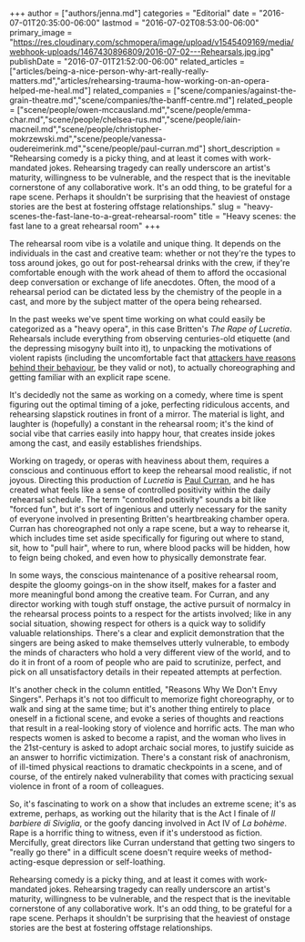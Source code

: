 +++
author = ["authors/jenna.md"]
categories = "Editorial"
date = "2016-07-01T20:35:00-06:00"
lastmod = "2016-07-02T08:53:00-06:00"
primary_image = "https://res.cloudinary.com/schmopera/image/upload/v1545409169/media/webhook-uploads/1467430896809/2016-07-02---Rehearsals.jpg.jpg"
publishDate = "2016-07-01T21:52:00-06:00"
related_articles = ["articles/being-a-nice-person-why-art-really-really-matters.md","articles/rehearsing-trauma-how-working-on-an-opera-helped-me-heal.md"]
related_companies = ["scene/companies/against-the-grain-theatre.md","scene/companies/the-banff-centre.md"]
related_people = ["scene/people/owen-mccausland.md","scene/people/emma-char.md","scene/people/chelsea-rus.md","scene/people/iain-macneil.md","scene/people/christopher-mokrzewski.md","scene/people/vanessa-oudereimerink.md","scene/people/paul-curran.md"]
short_description = "Rehearsing comedy is a picky thing, and at least it comes with work-mandated jokes. Rehearsing tragedy can really underscore an artist&#039;s maturity, willingness to be vulnerable, and the respect that is the inevitable cornerstone of any collaborative work. It&#039;s an odd thing, to be grateful for a rape scene. Perhaps it shouldn&#039;t be surprising that the heaviest of onstage stories are the best at fostering offstage relationships."
slug = "heavy-scenes-the-fast-lane-to-a-great-rehearsal-room"
title = "Heavy scenes: the fast lane to a great rehearsal room"
+++

The rehearsal room vibe is a volatile and unique thing. It depends on the individuals in the cast and creative team: whether or not they're the types to toss around jokes, go out for post-rehearsal drinks with the crew, if they're comfortable enough with the work ahead of them to afford the occasional deep conversation or exchange of life anecdotes. Often, the mood of a rehearsal period can be dictated less by the chemistry of the people in a cast, and more by the subject matter of the opera being rehearsed.

In the past weeks we've spent time working on what could easily be categorized as a "heavy opera", in this case Britten's *The Rape of Lucretia*. Rehearsals include everything from observing centuries-old etiquette (and the depressing misogyny built into it), to unpacking the motivations of violent rapists (including the uncomfortable fact that [attackers have reasons behind their behaviour](/being-a-nice-person-why-art-really-really-matters/), be they valid or not), to actually choreographing and getting familiar with an explicit rape scene.

It's decidedly not the same as working on a comedy, where time is spent figuring out the optimal timing of a joke, perfecting ridiculous accents, and rehearsing slapstick routines in front of a mirror. The material is light, and laughter is (hopefully) a constant in the rehearsal room; it's the kind of social vibe that carries easily into happy hour, that creates inside jokes among the cast, and easily establishes friendships.

Working on tragedy, or operas with heaviness about them, requires a conscious and continuous effort to keep the rehearsal mood realistic, if not joyous. Directing this production of *Lucretia* is [Paul Curran](http://www.paulcurrandirector.com/biography/), and he has created what feels like a sense of controlled positivity within the daily rehearsal schedule. The term "controlled positivity" sounds a bit like "forced fun", but it's sort of ingenious and utterly necessary for the sanity of everyone involved in presenting Britten's heartbreaking chamber opera. Curran has choreographed not only a rape scene, but a way to rehearse it, which includes time set aside specifically for figuring out where to stand, sit, how to "pull hair", where to run, where blood packs will be hidden, how to feign being choked, and even how to physically demonstrate fear.

In some ways, the conscious maintenance of a positive rehearsal room, despite the gloomy goings-on in the show itself, makes for a faster and more meaningful bond among the creative team. For Curran, and any director working with tough stuff onstage, the active pursuit of normalcy in the rehearsal process points to a respect for the artists involved; like in any social situation, showing respect for others is a quick way to solidify valuable relationships. There's a clear and explicit demonstration that the singers are being asked to make themselves utterly vulnerable, to embody the minds of characters who hold a very different view of the world, and to do it in front of a room of people who are paid to scrutinize, perfect, and pick on all unsatisfactory details in their repeated attempts at perfection.

It's another check in the column entitled, "Reasons Why We Don't Envy Singers". Perhaps it's not too difficult to memorize fight choreography, or to walk and sing at the same time; but it's another thing entirely to place oneself in a fictional scene, and evoke a series of thoughts and reactions that result in a real-looking story of violence and horrific acts. The man who respects women is asked to become a rapist, and the woman who lives in the 21st-century is asked to adopt archaic social mores, to justify suicide as an answer to horrific victimization. There's a constant risk of anachronism, of ill-timed physical reactions to dramatic checkpoints in a scene, and of course, of the entirely naked vulnerability that comes with practicing sexual violence in front of a room of colleagues.

So, it's fascinating to work on a show that includes an extreme scene; it's as extreme, perhaps, as working out the hilarity that is the Act I finale of *Il barbiere di Siviglia*, or the goofy dancing involved in Act IV of *La bohème*. Rape is a horrific thing to witness, even if it's understood as fiction. Mercifully, great directors like Curran understand that getting two singers to "really go there" in a difficult scene doesn't require weeks of method-acting-esque depression or self-loathing. 

Rehearsing comedy is a picky thing, and at least it comes with work-mandated jokes. Rehearsing tragedy can really underscore an artist's maturity, willingness to be vulnerable, and the respect that is the inevitable cornerstone of any collaborative work. It's an odd thing, to be grateful for a rape scene. Perhaps it shouldn't be surprising that the heaviest of onstage stories are the best at fostering offstage relationships.

